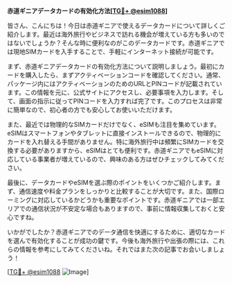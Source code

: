 **赤道ギニアデータカードの有効化方法[[TG💪+ @esim1088](https://t.me/s/esim1088)]**

皆さん、こんにちは！今日は赤道ギニアで使えるデータカードについて詳しくご紹介します。最近は海外旅行やビジネスで訪れる機会が増えている方も多いのではないでしょうか？そんな時に便利なのがこのデータカードです。赤道ギニアでは現地SIMカードを入手することで、手軽にインターネット接続が可能です。

まず、赤道ギニアデータカードの有効化方法について説明しましょう。最初にカードを購入したら、まずアクティベーションコードを確認してください。通常、パッケージ内にはアクティベーションのためのURLとPINコードが記載されています。この情報を元に、公式サイトにアクセスし、必要事項を入力します。そして、画面の指示に従ってPINコードを入力すれば完了です。このプロセスは非常に簡単なので、初心者の方でも安心してお使いいただけます。

また、最近では物理的なSIMカードだけでなく、eSIMも注目を集めています。eSIMはスマートフォンやタブレットに直接インストールできるので、物理的にカードを入れ替える手間がありません。特に海外旅行中は頻繁にSIMカードを交換する必要がありますから、eSIMはとても便利です。赤道ギニアでもeSIMに対応している事業者が増えているので、興味のある方はぜひチェックしてみてください。

最後に、データカードやeSIMを選ぶ際のポイントをいくつかご紹介します。まず、通信速度や料金プランをしっかりと比較することが大切です。また、国際ローミングに対応しているかどうかも重要なポイントです。赤道ギニアでは一部エリアでの通信状況が不安定な場合もありますので、事前に情報収集しておくと安心ですね。

いかがでしたか？赤道ギニアでのデータ通信を快適にするために、適切なカードを選んで有効化することが成功の鍵です。今後も海外旅行や出張の際には、これらの情報を参考にしてみてくださいね。それではまた次の記事でお会いしましょう！

[[TG💪+ @esim1088](https://t.me/s/esim1088) ![Image](https://i.postimg.cc/Y0z9fWf4/image.png)]